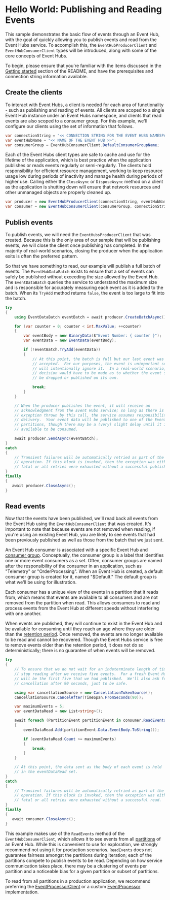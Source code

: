 # Hello World: Publishing and Reading Events

This sample demonstrates the basic flow of events through an Event Hub, with the goal of quickly allowing you to publish events and read from the Event Hubs service.  To accomplish this, the `EventHubProducerClient` and `EventHubConsumerClient` types will be introduced, along with some of the core concepts of Event Hubs.

To begin, please ensure that you're familiar with the items discussed in the [Getting started](https://github.com/Azure/azure-sdk-for-net/tree/main/sdk/eventhub/Azure.Messaging.EventHubs/samples#getting-started) section of the README, and have the prerequisites and connection string information available.

## Create the clients

To interact with Event Hubs, a client is needed for each area of functionality - such as publishing and reading of events.  All clients are scoped to a single Event Hub instance under an Event Hubs namespace, and clients that read events are also scoped to a consumer group.  For this example, we'll configure our clients using the set of information that follows.

```C# Snippet:EventHubs_SamplesCommon_ConsumerBasicConfig
var connectionString = "<< CONNECTION STRING FOR THE EVENT HUBS NAMESPACE >>";
var eventHubName = "<< NAME OF THE EVENT HUB >>";
var consumerGroup = EventHubConsumerClient.DefaultConsumerGroupName;
```

Each of the Event Hubs client types are safe to cache and use for the lifetime of the application, which is best practice when the application publishes or reads events regularly or semi-regularly. The clients hold responsibility for efficient resource management, working to keep resource usage low during periods of inactivity and manage health during periods of higher use. Calling either the `CloseAsync` or `DisposeAsync` method on a client as the application is shutting down will ensure that network resources and other unmanaged objects are properly cleaned up.

```C# Snippet:EventHubs_Sample01_CreateClients
var producer = new EventHubProducerClient(connectionString, eventHubName);
var consumer = new EventHubConsumerClient(consumerGroup, connectionString, eventHubName);
```

## Publish events

To publish events, we will need the `EventHubsProducerClient` that was created.  Because this is the only area of our sample that will be publishing events, we will close the client once publishing has completed.  In the majority of real-world scenarios, closing the producer when the application exits is often the preferred pattern.  

So that we have something to read, our example will publish a full batch of events.  The `EventHubDataBatch` exists to ensure that a set of events can safely be published without exceeding the size allowed by the Event Hub.  The `EventDataBatch` queries the service to understand the maximum size and is responsible for accurately measuring each event as it is added to the batch.  When its `TryAdd` method returns `false`, the event is too large to fit into the batch.

```C# Snippet:EventHubs_Sample01_PublishEvents
try
{
    using EventDataBatch eventBatch = await producer.CreateBatchAsync();

    for (var counter = 0; counter < int.MaxValue; ++counter)
    {
        var eventBody = new BinaryData($"Event Number: { counter }");
        var eventData = new EventData(eventBody);

        if (!eventBatch.TryAdd(eventData))
        {
            // At this point, the batch is full but our last event was not
            // accepted.  For our purposes, the event is unimportant so we
            // will intentionally ignore it.  In a real-world scenario, a
            // decision would have to be made as to whether the event should
            // be dropped or published on its own.

            break;
        }
    }

    // When the producer publishes the event, it will receive an
    // acknowledgment from the Event Hubs service; so long as there is no
    // exception thrown by this call, the service assumes responsibility for
    // delivery.  Your event data will be published to one of the Event Hub
    // partitions, though there may be a (very) slight delay until it is
    // available to be consumed.

    await producer.SendAsync(eventBatch);
}
catch
{
    // Transient failures will be automatically retried as part of the
    // operation. If this block is invoked, then the exception was either
    // fatal or all retries were exhausted without a successful publish.
}
finally
{
   await producer.CloseAsync();
}
```

## Read events

Now that the events have been published, we'll read back all events from the Event Hub using the `EventHubConsumerClient` that was created.  It's important to note that because events are not removed when reading, if you're using an existing Event Hub, you are likely to see events that had been previously published as well as those from the batch that we just sent.

An Event Hub consumer is associated with a specific Event Hub and [consumer group](https://docs.microsoft.com/azure/event-hubs/event-hubs-features#consumer-groups).  Conceptually, the consumer group is a label that identifies one or more event consumers as a set.  Often, consumer groups are named after the responsibility of the consumer in an application, such as "Telemetry" or "OrderProcessing".  When an Event Hub is created, a default consumer group is created for it, named "$Default."  The default group is what we'll be using for illustration.

Each consumer has a unique view of the events in a partition that it reads from, which means that events are available to all consumers and are not removed from the partition when read.  This allows consumers to read and process events from the Event Hub at different speeds without interfering with one another.

When events are published, they will continue to exist in the Event Hub and be available for consuming until they reach an age where they are older than the [retention period](https://docs.microsoft.com//azure/event-hubs/event-hubs-faq#what-is-the-maximum-retention-period-for-events).  Once removed, the events are no longer available to be read and cannot be recovered.  Though the Event Hubs service is free to remove events older than the retention period, it does not do so deterministically; there is no guarantee of when events will be removed.

```C# Snippet:EventHubs_Sample01_ReadEvents
try
{
    // To ensure that we do not wait for an indeterminate length of time, we'll
    // stop reading after we receive five events.  For a fresh Event Hub, those
    // will be the first five that we had published.  We'll also ask for
    // cancellation after 90 seconds, just to be safe.

    using var cancellationSource = new CancellationTokenSource();
    cancellationSource.CancelAfter(TimeSpan.FromSeconds(90));

    var maximumEvents = 5;
    var eventDataRead = new List<string>();

    await foreach (PartitionEvent partitionEvent in consumer.ReadEventsAsync(cancellationSource.Token))
    {
        eventDataRead.Add(partitionEvent.Data.EventBody.ToString());

        if (eventDataRead.Count >= maximumEvents)
        {
            break;
        }
    }

    // At this point, the data sent as the body of each event is held
    // in the eventDataRead set.
}
catch
{
    // Transient failures will be automatically retried as part of the
    // operation. If this block is invoked, then the exception was either
    // fatal or all retries were exhausted without a successful read.
}
finally
{
   await consumer.CloseAsync();
}
```

This example makes use of the `ReadEvents` method of the `EventHubConsumerClient`, which allows it to see events from all [partitions](https://docs.microsoft.com/azure/event-hubs/event-hubs-features#partitions) of an Event Hub.  While this is convenient to use for exploration, we strongly recommend not using it for production scenarios.  `ReadEvents` does not guarantee fairness amongst the partitions during iteration; each of the partitions compete to publish events to be read.  Depending on how service communication takes place, there may be a clustering of events per partition and a noticeable bias for a given partition or subset of partitions.

To read from all partitions in a production application, we recommend preferring the [EventProcessorClient](https://github.com/Azure/azure-sdk-for-net/tree/main/sdk/eventhub/Azure.Messaging.EventHubs.Processor/samples) or a custom [EventProcessor<TPartition>](https://docs.microsoft.com/dotnet/api/azure.messaging.eventhubs.primitives.eventprocessor-1?view=azure-dotnet) implementation.